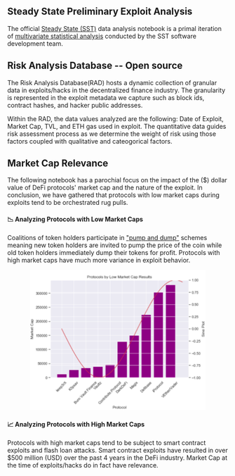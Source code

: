 ## Steady State Preliminary Exploit Analysis

The official [Steady State (SST)](steadystate.finance) data analysis notebook is a primal iteration of [multivariate statistical analysis](https://github.com/steadystatedefi) conducted by the SST software development team.


## Risk Analysis Database -- Open source 

The Risk Analysis Database(RAD) hosts a dynamic collection of granular data in exploits/hacks in the decentralized finance industry. The granularity is represented in the exploit metadata we capture such as block ids, contract hashes, and hacker public addresses.

Within the RAD, the data values analyzed are the following: Date of Exploit, Market Cap, TVL, and ETH gas used in exploit. The quantitative data guides risk assessment process as we determine the weight of risk using those factors coupled with qualitative and cateogorical factors.

## Market Cap Relevance
The following notebook has a parochial focus on the impact of the ($) dollar value of DeFi protocols' market cap and the nature of the exploit. In conclusion, we have gathered that protocols with low market caps during exploits tend to be orchestrated rug pulls. 

#### 📉  Analyzing Protocols with Low Market Caps
Coalitions of token holders participate in ["pump and dump"](https://www.investopedia.com/terms/p/pumpanddump.asp) schemes meaning new token holders are invited to pump the price of the coin while old token holders immediately dump their tokens for profit. Protocols with high market caps have much more variance in exploit behavior. 

<!-- image -->
<p style="text-align:center;">
  <img src="LowCap.png" alt="Steady State Finance" width="400" class="center" style="border:none;"/>
</p>

#### 📈  Analyzing Protocols with High Market Caps
Protocols with high market caps tend to be subject to smart contract exploits and flash loan attacks. Smart contract exploits have resulted in over $500 million (USD) over the past 4 years in the DeFi industry. Market Cap at the time of exploits/hacks do in fact have relevance.

